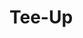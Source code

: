 # Tee-Up

<!-- if you need to reseed on heroku, run the following commands -->
<!-- heroku run npx sequelize-cli db:seed:undo:all
heroku run npx sequelize-cli db:migrate:undo:all
heroku run npx sequelize-cli db:migrate
heroku run npx sequelize-cli db:seed:all -->

<!-- /* color PALETTE:
text: #FEFEE3;
Div: #373F51
Background color: #001B2E;
Navbar reg: #2C6E49
Navbar hover: #4C956C
*/ -->

